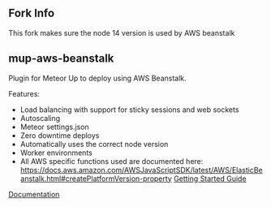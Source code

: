 ## Fork Info

This fork makes sure the node 14 version is used by AWS beanstalk

## mup-aws-beanstalk

Plugin for Meteor Up to deploy using AWS Beanstalk.

Features:
- Load balancing with support for sticky sessions and web sockets
- Autoscaling
- Meteor settings.json
- Zero downtime deploys
- Automatically uses the correct node version
- Worker environments
- All AWS specific functions used are documented here: https://docs.aws.amazon.com/AWSJavaScriptSDK/latest/AWS/ElasticBeanstalk.html#createPlatformVersion-property
[Getting Started Guide](./docs/getting-started.md)

[Documentation](./docs/index.md)
